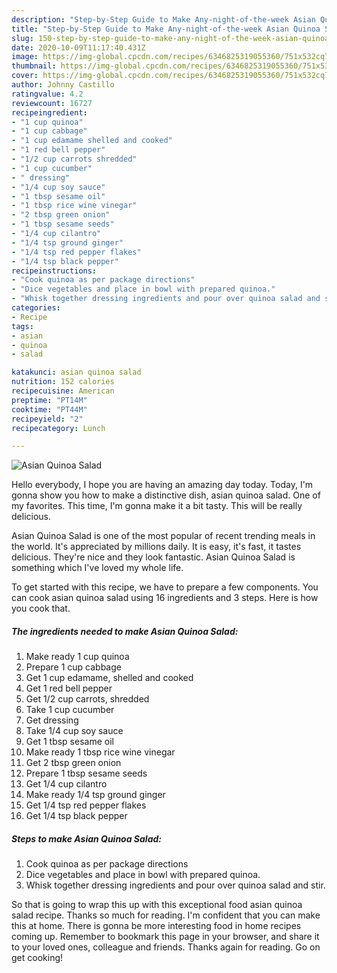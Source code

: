 ```yaml
---
description: "Step-by-Step Guide to Make Any-night-of-the-week Asian Quinoa Salad"
title: "Step-by-Step Guide to Make Any-night-of-the-week Asian Quinoa Salad"
slug: 150-step-by-step-guide-to-make-any-night-of-the-week-asian-quinoa-salad
date: 2020-10-09T11:17:40.431Z
image: https://img-global.cpcdn.com/recipes/6346825319055360/751x532cq70/asian-quinoa-salad-recipe-main-photo.jpg
thumbnail: https://img-global.cpcdn.com/recipes/6346825319055360/751x532cq70/asian-quinoa-salad-recipe-main-photo.jpg
cover: https://img-global.cpcdn.com/recipes/6346825319055360/751x532cq70/asian-quinoa-salad-recipe-main-photo.jpg
author: Johnny Castillo
ratingvalue: 4.2
reviewcount: 16727
recipeingredient:
- "1 cup quinoa"
- "1 cup cabbage"
- "1 cup edamame shelled and cooked"
- "1 red bell pepper"
- "1/2 cup carrots shredded"
- "1 cup cucumber"
- " dressing"
- "1/4 cup soy sauce"
- "1 tbsp sesame oil"
- "1 tbsp rice wine vinegar"
- "2 tbsp green onion"
- "1 tbsp sesame seeds"
- "1/4 cup cilantro"
- "1/4 tsp ground ginger"
- "1/4 tsp red pepper flakes"
- "1/4 tsp black pepper"
recipeinstructions:
- "Cook quinoa as per package directions"
- "Dice vegetables and place in bowl with prepared quinoa."
- "Whisk together dressing ingredients and pour over quinoa salad and stir."
categories:
- Recipe
tags:
- asian
- quinoa
- salad

katakunci: asian quinoa salad 
nutrition: 152 calories
recipecuisine: American
preptime: "PT14M"
cooktime: "PT44M"
recipeyield: "2"
recipecategory: Lunch

---
```



![Asian Quinoa Salad](https://img-global.cpcdn.com/recipes/6346825319055360/751x532cq70/asian-quinoa-salad-recipe-main-photo.jpg)

Hello everybody, I hope you are having an amazing day today. Today, I'm gonna show you how to make a distinctive dish, asian quinoa salad. One of my favorites. This time, I'm gonna make it a bit tasty. This will be really delicious.

Asian Quinoa Salad is one of the most popular of recent trending meals in the world. It's appreciated by millions daily. It is easy, it's fast, it tastes delicious. They're nice and they look fantastic. Asian Quinoa Salad is something which I've loved my whole life.




To get started with this recipe, we have to prepare a few components. You can cook asian quinoa salad using 16 ingredients and 3 steps. Here is how you cook that.

<!--inarticleads1-->

##### The ingredients needed to make Asian Quinoa Salad:

1. Make ready 1 cup quinoa
1. Prepare 1 cup cabbage
1. Get 1 cup edamame, shelled and cooked
1. Get 1 red bell pepper
1. Get 1/2 cup carrots, shredded
1. Take 1 cup cucumber
1. Get  dressing
1. Take 1/4 cup soy sauce
1. Get 1 tbsp sesame oil
1. Make ready 1 tbsp rice wine vinegar
1. Get 2 tbsp green onion
1. Prepare 1 tbsp sesame seeds
1. Get 1/4 cup cilantro
1. Make ready 1/4 tsp ground ginger
1. Get 1/4 tsp red pepper flakes
1. Get 1/4 tsp black pepper




<!--inarticleads2-->

##### Steps to make Asian Quinoa Salad:

1. Cook quinoa as per package directions
1. Dice vegetables and place in bowl with prepared quinoa.
1. Whisk together dressing ingredients and pour over quinoa salad and stir.




So that is going to wrap this up with this exceptional food asian quinoa salad recipe. Thanks so much for reading. I'm confident that you can make this at home. There is gonna be more interesting food in home recipes coming up. Remember to bookmark this page in your browser, and share it to your loved ones, colleague and friends. Thanks again for reading. Go on get cooking!
